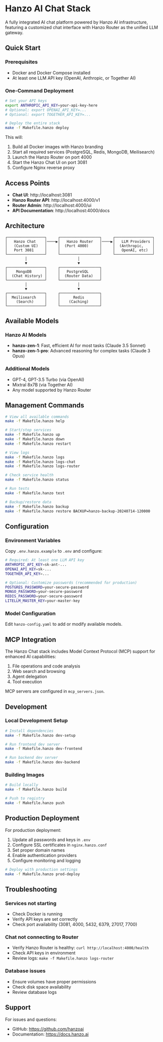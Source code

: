 # Hanzo AI Chat Stack

A fully integrated AI chat platform powered by Hanzo AI infrastructure, featuring a customized chat interface with Hanzo Router as the unified LLM gateway.

## Quick Start

### Prerequisites
- Docker and Docker Compose installed
- At least one LLM API key (OpenAI, Anthropic, or Together AI)

### One-Command Deployment

```bash
# Set your API keys
export ANTHROPIC_API_KEY=your-api-key-here
# Optional: export OPENAI_API_KEY=...
# Optional: export TOGETHER_API_KEY=...

# Deploy the entire stack
make -f Makefile.hanzo deploy
```

This will:
1. Build all Docker images with Hanzo branding
2. Start all required services (PostgreSQL, Redis, MongoDB, Meilisearch)
3. Launch the Hanzo Router on port 4000
4. Start the Hanzo Chat UI on port 3081
5. Configure Nginx reverse proxy

## Access Points

- **Chat UI**: http://localhost:3081
- **Hanzo Router API**: http://localhost:4000/v1
- **Router Admin**: http://localhost:4000/ui
- **API Documentation**: http://localhost:4000/docs

## Architecture

```
┌─────────────────┐     ┌──────────────────┐     ┌─────────────────┐
│   Hanzo Chat    │────▶│   Hanzo Router   │────▶│   LLM Providers │
│   (Custom UI)   │     │  (Port 4000)     │     │  (Anthropic,    │
│   Port 3081     │     │                  │     │   OpenAI, etc)  │
└─────────────────┘     └──────────────────┘     └─────────────────┘
         │                       │
         ▼                       ▼
┌─────────────────┐     ┌──────────────────┐
│    MongoDB      │     │   PostgreSQL     │
│  (Chat History) │     │  (Router Data)   │
└─────────────────┘     └──────────────────┘
         │                       │
         ▼                       ▼
┌─────────────────┐     ┌──────────────────┐
│  Meilisearch    │     │      Redis       │
│    (Search)     │     │    (Caching)     │
└─────────────────┘     └──────────────────┘
```

## Available Models

### Hanzo AI Models
- **hanzo-zen-1**: Fast, efficient AI for most tasks (Claude 3.5 Sonnet)
- **hanzo-zen-1-pro**: Advanced reasoning for complex tasks (Claude 3 Opus)

### Additional Models
- GPT-4, GPT-3.5 Turbo (via OpenAI)
- Mixtral 8x7B (via Together AI)
- Any model supported by Hanzo Router

## Management Commands

```bash
# View all available commands
make -f Makefile.hanzo help

# Start/stop services
make -f Makefile.hanzo up
make -f Makefile.hanzo down
make -f Makefile.hanzo restart

# View logs
make -f Makefile.hanzo logs
make -f Makefile.hanzo logs-chat
make -f Makefile.hanzo logs-router

# Check service health
make -f Makefile.hanzo status

# Run tests
make -f Makefile.hanzo test

# Backup/restore data
make -f Makefile.hanzo backup
make -f Makefile.hanzo restore BACKUP=hanzo-backup-20240714-120000
```

## Configuration

### Environment Variables
Copy `.env.hanzo.example` to `.env` and configure:

```bash
# Required: At least one LLM API key
ANTHROPIC_API_KEY=sk-ant-...
OPENAI_API_KEY=sk-...
TOGETHER_API_KEY=...

# Optional: Customize passwords (recommended for production)
POSTGRES_PASSWORD=your-secure-password
MONGO_PASSWORD=your-secure-password
REDIS_PASSWORD=your-secure-password
LITELLM_MASTER_KEY=your-master-key
```

### Model Configuration
Edit `hanzo-config.yaml` to add or modify available models.

## MCP Integration

The Hanzo Chat stack includes Model Context Protocol (MCP) support for enhanced AI capabilities:

1. File operations and code analysis
2. Web search and browsing
3. Agent delegation
4. Tool execution

MCP servers are configured in `mcp_servers.json`.

## Development

### Local Development Setup
```bash
# Install dependencies
make -f Makefile.hanzo dev-setup

# Run frontend dev server
make -f Makefile.hanzo dev-frontend

# Run backend dev server
make -f Makefile.hanzo dev-backend
```

### Building Images
```bash
# Build locally
make -f Makefile.hanzo build

# Push to registry
make -f Makefile.hanzo push
```

## Production Deployment

For production deployment:

1. Update all passwords and keys in `.env`
2. Configure SSL certificates in `nginx.hanzo.conf`
3. Set proper domain names
4. Enable authentication providers
5. Configure monitoring and logging

```bash
# Deploy with production settings
make -f Makefile.hanzo prod-deploy
```

## Troubleshooting

### Services not starting
- Check Docker is running
- Verify API keys are set correctly
- Check port availability (3081, 4000, 5432, 6379, 27017, 7700)

### Chat not connecting to Router
- Verify Hanzo Router is healthy: `curl http://localhost:4000/health`
- Check API keys in environment
- Review logs: `make -f Makefile.hanzo logs-router`

### Database issues
- Ensure volumes have proper permissions
- Check disk space availability
- Review database logs

## Support

For issues and questions:
- GitHub: https://github.com/hanzoai
- Documentation: https://docs.hanzo.ai